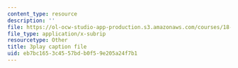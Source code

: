 ```yaml
---
content_type: resource
description: ''
file: https://ol-ocw-studio-app-production.s3.amazonaws.com/courses/18-650-statistics-for-applications-fall-2016/eb7bc1653c4557bdb0f59e205a24f7b1_WW3ZJHPwvyg.vtt
file_type: application/x-subrip
resourcetype: Other
title: 3play caption file
uid: eb7bc165-3c45-57bd-b0f5-9e205a24f7b1
---
```

